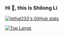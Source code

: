 ### Hi 👋, this is Shilong Li
[![lethal233's GitHub stats](https://github-readme-stats.vercel.app/api?username=lethal233&count_private=true&theme=tokyonight&show_icons=true)](https://github.com/anuraghazra/github-readme-stats)

[![Top Langs](https://github-readme-stats.vercel.app/api/top-langs/?username=lethal233&layout=compact&hide=VHDL,Coq)](https://github.com/anuraghazra/github-readme-stats)

<!--[![lethal233's wakatime stats](https://github-readme-stats.vercel.app/api/wakatime?username=lethal233)](https://github.com/anuraghazra/github-readme-stats)-->
<!--
**lethal233/lethal233** is a ✨ _special_ ✨ repository because its `README.md` (this file) appears on your GitHub profile.

Here are some ideas to get you started:

- 🔭 I’m currently working on ...
- 🌱 I’m currently learning ...
- 👯 I’m looking to collaborate on ...
- 🤔 I’m looking for help with ...
- 💬 Ask me about ...
- 📫 How to reach me: ...
- 😄 Pronouns: ...
- ⚡ Fun fact: ...
-->
